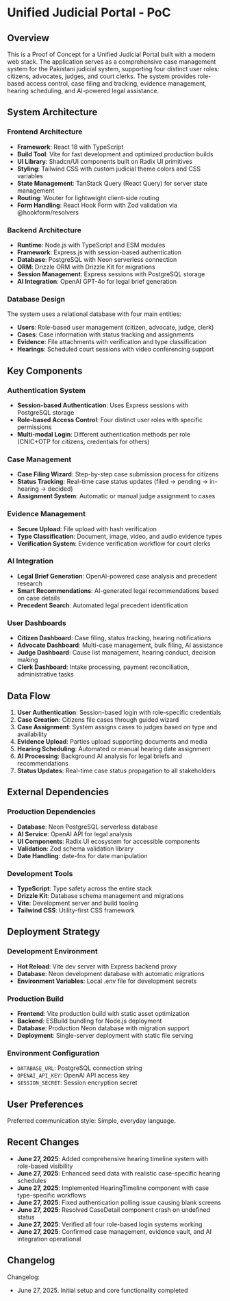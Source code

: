 # Unified Judicial Portal - PoC

## Overview

This is a Proof of Concept for a Unified Judicial Portal built with a modern web stack. The application serves as a comprehensive case management system for the Pakistani judicial system, supporting four distinct user roles: citizens, advocates, judges, and court clerks. The system provides role-based access control, case filing and tracking, evidence management, hearing scheduling, and AI-powered legal assistance.

## System Architecture

### Frontend Architecture
- **Framework**: React 18 with TypeScript
- **Build Tool**: Vite for fast development and optimized production builds
- **UI Library**: Shadcn/UI components built on Radix UI primitives
- **Styling**: Tailwind CSS with custom judicial theme colors and CSS variables
- **State Management**: TanStack Query (React Query) for server state management
- **Routing**: Wouter for lightweight client-side routing
- **Form Handling**: React Hook Form with Zod validation via @hookform/resolvers

### Backend Architecture
- **Runtime**: Node.js with TypeScript and ESM modules
- **Framework**: Express.js with session-based authentication
- **Database**: PostgreSQL with Neon serverless connection
- **ORM**: Drizzle ORM with Drizzle Kit for migrations
- **Session Management**: Express sessions with PostgreSQL storage
- **AI Integration**: OpenAI GPT-4o for legal brief generation

### Database Design
The system uses a relational database with four main entities:
- **Users**: Role-based user management (citizen, advocate, judge, clerk)
- **Cases**: Case information with status tracking and assignments
- **Evidence**: File attachments with verification and type classification
- **Hearings**: Scheduled court sessions with video conferencing support

## Key Components

### Authentication System
- **Session-based Authentication**: Uses Express sessions with PostgreSQL storage
- **Role-based Access Control**: Four distinct user roles with specific permissions
- **Multi-modal Login**: Different authentication methods per role (CNIC+OTP for citizens, credentials for others)

### Case Management
- **Case Filing Wizard**: Step-by-step case submission process for citizens
- **Status Tracking**: Real-time case status updates (filed → pending → in-hearing → decided)
- **Assignment System**: Automatic or manual judge assignment to cases

### Evidence Management
- **Secure Upload**: File upload with hash verification
- **Type Classification**: Document, image, video, and audio evidence types
- **Verification System**: Evidence verification workflow for court clerks

### AI Integration
- **Legal Brief Generation**: OpenAI-powered case analysis and precedent research
- **Smart Recommendations**: AI-generated legal recommendations based on case details
- **Precedent Search**: Automated legal precedent identification

### User Dashboards
- **Citizen Dashboard**: Case filing, status tracking, hearing notifications
- **Advocate Dashboard**: Multi-case management, bulk filing, AI assistance
- **Judge Dashboard**: Cause list management, hearing conduct, decision making
- **Clerk Dashboard**: Intake processing, payment reconciliation, administrative tasks

## Data Flow

1. **User Authentication**: Session-based login with role-specific credentials
2. **Case Creation**: Citizens file cases through guided wizard
3. **Case Assignment**: System assigns cases to judges based on type and availability
4. **Evidence Upload**: Parties upload supporting documents and media
5. **Hearing Scheduling**: Automated or manual hearing date assignment
6. **AI Processing**: Background AI analysis for legal briefs and recommendations
7. **Status Updates**: Real-time case status propagation to all stakeholders

## External Dependencies

### Production Dependencies
- **Database**: Neon PostgreSQL serverless database
- **AI Service**: OpenAI API for legal analysis
- **UI Components**: Radix UI ecosystem for accessible components
- **Validation**: Zod schema validation library
- **Date Handling**: date-fns for date manipulation

### Development Tools
- **TypeScript**: Type safety across the entire stack
- **Drizzle Kit**: Database schema management and migrations
- **Vite**: Development server and build tooling
- **Tailwind CSS**: Utility-first CSS framework

## Deployment Strategy

### Development Environment
- **Hot Reload**: Vite dev server with Express backend proxy
- **Database**: Neon development database with automatic migrations
- **Environment Variables**: Local .env file for development secrets

### Production Build
- **Frontend**: Vite production build with static asset optimization
- **Backend**: ESBuild bundling for Node.js deployment
- **Database**: Production Neon database with migration support
- **Deployment**: Single-server deployment with static file serving

### Environment Configuration
- `DATABASE_URL`: PostgreSQL connection string
- `OPENAI_API_KEY`: OpenAI API access key
- `SESSION_SECRET`: Session encryption secret

## User Preferences

Preferred communication style: Simple, everyday language.

## Recent Changes

- **June 27, 2025**: Added comprehensive hearing timeline system with role-based visibility
- **June 27, 2025**: Enhanced seed data with realistic case-specific hearing schedules
- **June 27, 2025**: Implemented HearingTimeline component with case type-specific workflows
- **June 27, 2025**: Fixed authentication polling issue causing blank screens
- **June 27, 2025**: Resolved CaseDetail component crash on undefined status
- **June 27, 2025**: Verified all four role-based login systems working
- **June 27, 2025**: Confirmed case management, evidence vault, and AI integration operational

## Changelog

Changelog:
- June 27, 2025. Initial setup and core functionality completed